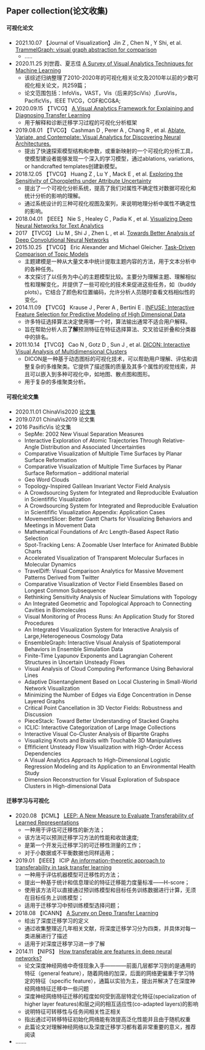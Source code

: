 ## Paper collection(论文收集)

#### 可视化论文

- 2021.10.07 【Journal of Visualization】Jin Z , Chen N , Y Shi, et al. [TrammelGraph: visual graph abstraction for comparison](https://xueshu.baidu.com/usercenter/paper/show?paperid=167n0gf0y90y0610033y0ce0aw359840&site=xueshu_se&hitarticle=1)
  - .....
- 2020.11.25 刘世霞、夏志佳  [A Survey of Visual Analytics Techniques for Machine Learning](http://www.shixialiu.com/publications/survey-cvm/paper.pdf)
  - 该综述归纳整理了2010-2020年的可视化相关论文及2010年以前的少数可视化相关论文，共259篇；
  - 论文范围包括：InfoVis，VAST，Vis（后来的SciVis）,EuroVis，PacificVis，IEEE TVCG，CGF和CG&A;
- 2020.09.15 【TVCG】 [A Visual Analytics Framework for Explaining and Diagnosing Transfer Learning](https://xueshu.baidu.com/usercenter/paper/show?paperid=16670240bn0c0xe0wy6f04r08j753432&site=xueshu_se&hitarticle=1)
  - 用于解释和诊断迁移学习过程的可视化分析框架
- 2019.08.01 【TVCG】 Cashman D , Perer A , Chang R , et al. [Ablate, Variate, and Contemplate: Visual Analytics for Discovering Neural Architectures.](https://ieeexplore.ieee.org/document/8827593)
  - 提出了快速探索模型结构和参数，或重新映射的一个可视化的分析工具，使模型建设者能够发现一个深入的学习模型，通过ablations, variations, or handcrafted templates创建新模型。
- 2018.12.05 【TVCG】 Huang Z , Lu Y , Mack E , et al. [Exploring the Sensitivity of Choropleths under Attribute Uncertainty](https://ieeexplore.ieee.org/document/8611178)
  - 提出了一个可视化分析系统，提高了我们对属性不确定性对数据可视化和统计分析的影响的理解。
  - 通过系统设计的三种可视化视图及案列，来说明地理分析中属性不确定性的影响。
- 2018.04.01 【IEEE】 Nie S , Healey C , Padia K , et al. [Visualizing Deep Neural Networks for Text Analytics](https://xueshu.baidu.com/usercenter/paper/show?paperid=5c50030c63a9a4718e4923d4aa552d7e&site=xueshu_se&hitarticle=1)
- 2017 【TVCG】 Liu M , Shi J , Zhen L , et al. [Towards Better Analysis of Deep Convolutional Neural Networks](https://xueshu.baidu.com/usercenter/paper/show?paperid=4740f0caa77d0d2302eef4020fe2d3de&site=xueshu_se)
- 2015.10.25 【TVCG】 Eric Alexander and Michael Gleicher. [Task-Driven Comparison of Topic Models](https://ieeexplore.ieee.org/document/7194832)
  - 主题建模是一种从大量文本中统计提取主题内容的方法，用于文本分析中的各种任务。
  - 本文探讨了以任务为中心的主题模型比较。主要分为理解主题、理解相似性和理解变化，并提供了一些可视化的技术来促进这些任务，如（buddy plots）。它结合了颜色和位置编码，允许分析人员随时查看文档相似性的变化。
- 2014.11.09 【TVCG】 Krause J , Perer A , Bertini E . [INFUSE: Interactive Feature Selection for Predictive Modeling of High Dimensional Data](https://ieeexplore.ieee.org/document/6876047/references#references)
  - 许多特征选择算法决定使用哪一个时，算法输出通常不适合用户解释。
  - 旨在帮助分析人员**了解**预测特征在特征选择算法、交叉验证折叠和分类器中的排名。
- 2011.10.14 【TVCG】 Cao N , Gotz D , Sun J , et al. [DICON: Interactive Visual Analysis of Multidimensional Clusters](https://ieeexplore.ieee.org/document/6065026/)
  - DICON是一种基于动态图标的可视化技术，可以帮助用户理解、评估和调整复杂的多维聚类。它提供了描述簇的质量及其多个属性的视觉线索，并且可以嵌入到多种可视化中，如地图、散点图和图形。
  - 用于复杂的多维聚类分析。

#### 可视化论文集

- 2020.11.01 ChinaVis2020 [论文集](http://www.chinavis.org/2020/paper.html)
- 2019.07.01 ChinaVis2019 论文集
- 2016 PasificVis 论文集
  - SepMe: 2002 New Visual Separation Measures
  - Interactive Exploration of Atomic Trajectories Through Relative-Angle Distribution and Associated Uncertainties
  - Comparative Visualization of Multiple Time Surfaces by Planar Surface Reformation
  - Comparative Visualization of Multiple Time Surfaces by Planar Surface Reformation – additional material
  - Geo Word Clouds
  - Topology-Inspired Galilean Invariant Vector Field Analysis
  - A Crowdsourcing System for Integrated and Reproducible Evaluation in Scientifific Visualization
  - A Crowdsourcing System for Integrated and Reproducible Evaluation in Scientifific Visualization Appendix: Application Cases
  - MovementSlicer: Better Gantt Charts for Visualizing Behaviors and Meetings in Movement Data
  - Mathematical Foundations of Arc Length-Based Aspect Ratio Selection
  - Spot-Tracking Lens: A Zoomable User Interface for Animated Bubble Charts
  - Accelerated Visualization of Transparent Molecular Surfaces in Molecular Dynamics
  - TravelDiff: Visual Comparison Analytics for Massive Movement Patterns Derived from Twitter
  - Comparative Visualization of Vector Field Ensembles Based on Longest Common Subsequence
  - Rethinking Sensitivity Analysis of Nuclear Simulations with Topology
  - An Integrated Geometric and Topological Approach to Connecting Cavities in Biomolecules
  - Visual Monitoring of Process Runs: An Application Study for Stored Procedures
  - An Integrated Visualization System for Interactive Analysis of Large,Heterogeneous Cosmology Data
  - EnsembleGraph: Interactive Visual Analysis of Spatiotemporal Behaviors in Ensemble Simulation Data
  - Finite-Time Lyapunov Exponents and Lagrangian Coherent Structures in Uncertain Unsteady Flows
  - Visual Analysis of Cloud Computing Performance Using Behavioral Lines
  - Adaptive Disentanglement Based on Local Clustering in Small-World Network Visualization
  - Minimizing the Number of Edges via Edge Concentration in Dense Layered Graphs
  - Critical Point Cancellation in 3D Vector Fields: Robustness and Discussion
  - PieceStack: Toward Better Understanding of Stacked Graphs
  - ICLIC: Interactive Categorization of Large Image Collections
  - Interactive Visual Co-Cluster Analysis of Bipartite Graphs
  - Visualizing Knots and Braids with Touchable 3D Manipulatives
  - Effificient Unsteady Flow Visualization with High-Order Access Dependencies
  - A Visual Analytics Approach to High-Dimensional Logistic Regression Modeling and its Application to an Environmental Health Study
  - Dimension Reconstruction for Visual Exploration of Subspace Clusters in High-dimensional Data

#### 迁移学习与可视化

- 2020.08 【ICML】 [LEEP: A New Measure to Evaluate Transferability of Learned Representations](https://xueshu.baidu.com/usercenter/paper/show?paperid=1b320cs0q47c08u04y1m0m408x148126&site=xueshu_se&hitarticle=1)
  - 一种用于评估可迁移性的新方法；
  - 该方法可以预测迁移学习方法的性能和收敛速度;
  - 是第一个开发元迁移学习的可迁移性测量的工作；
  - 对于小数据或不平衡数据也同样适用；
- 2019.01 【IEEE】 ICIP [An information-theoretic approach to transferability in task transfer learning](https://xueshu.baidu.com/usercenter/paper/show?paperid=1r6y0ty0bf4p0jy0np2e0cp058458877&site=xueshu_se&hitarticle=1)
  - 一种用于评估机器模型可迁移性的方法；
  - 提出一种基于统计和信息理论的特征迁移能力度量标准——H-score；
  - 使用该方法可以直接通过预训练模型和目标任务训练数据进行计算，无须在目标任务上训练模型；
  - 适用于迁移学习中预训练模型选择问题；
- 2018.08 【ICANN】 [A Survey on Deep Transfer Learning](https://xueshu.baidu.com/usercenter/paper/show?paperid=a41fa8702b71de237b12337fec157b8d&site=xueshu_se&hitarticle=1)
  - 给出了深度迁移学习的定义
  - 通过收集整理近几年相关文献，将深度迁移学习分为四类，并具体对每一类进展进行了描述
  - 适用于对深度迁移学习进一步了解
- 2014.11 【NIPS】 [How transferable are features in deep neural networks?](https://xueshu.baidu.com/usercenter/paper/show?paperid=16510470du540gn0n15q0820xw060270&site=xueshu_se&hitarticle=1)
  - 论文深度神经网络中奇怪现象入手————前面几层都学习到的是通用的特征（general feature），随着网络的加深，后面的网络更偏重于学习特定的特征（specific feature），通篇以实验为主，提出并解决了在深度神经网络特征迁移中一些问题
  - 深度神经网络特征迁移的程度如何受到高层特定化特征(specialization of higher layer features)和层之间的相互适应性(co-adapted layers)的影响
  - 说明特征可转移性与任务间相关性正相关
  - 指出通过可转移特征初始化网络能有效提高泛化性能并且由于随机权重
  - 此篇论文对理解神经网络以及深度迁移学习都有着非常重要的意义，推荐阅读
- .......